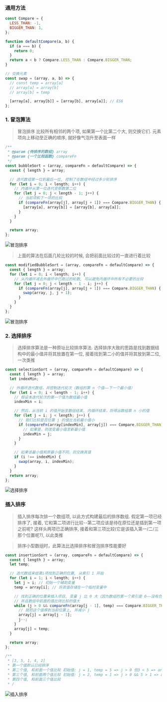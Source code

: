 ### 通用方法

```js
const Compare = {
  LESS_THAN: -1,
  BIGGER_THAN: 1,
};

function defaultCompare(a, b) {
  if (a === b) {
    return 0;
  }
  return a < b ? Compare.LESS_THAN : Compare.BIGGER_THAN;
}

// 交换元素
const swap = (array, a, b) => {
  // const temp = array[a]
  // array[a] = array[b]
  // array[b] = temp

  [array[a], array[b]] = [array[b], array[a]]; // ES6
};
```

### 1. 冒泡算法

> 冒泡排序 比较所有相邻的两个项, 如果第一个比第二个大, 则交换它们. 元素项向上移动至正确的顺序, 就好像气泡升至表面一样

```js
/**
 * @param {待排序的数组} array
 * @param {一个比较函数} compareFn
 */
const bubbleSort = (array, compareFn = defaultCompare) => {
  const { length } = array;

  // 迭代数组第一位到最后一位, 控制了在数组中经过多少轮排序
  for (let i = 0; i < length; i++) {
    // 内循环从第一位迭代至倒数第二位
    for (let j = 0; j < length - 1; j++) {
      // 当前项和下一项的比较
      if (compareFn(array[j], array[j + 1]) === Compare.BIGGER_THAN) {
        [array[a], array[b]] = [array[b], array[a]];
      }
    }
  }

  return array;
};
```

![冒泡排序](https://upload-images.jianshu.io/upload_images/5983146-64a29833d7aac4be.png?imageMogr2/auto-orient/strip%7CimageView2/2/w/1240)

> 上面的算法在后面几轮比较的时候, 会把前面比较过的一直进行着比较

```js
const modifiedBubbleSort = (array, compareFn = defaultCompare) => {
  const { length } = array;
  for (let i = 0; i < length; i++) {
    // 从内循环减去外循环中已跑过的轮数, 可以避免内循环中所有不必要的比较
    for (let j = 0; j < length - 1 - i; j++) {
      if (compareFn(array[j], array[j + 1]) === Compare.BIGGER_THAN) {
        swap(array, j, j + 1);
      }
    }
  }
};
```

![冒泡排序](https://upload-images.jianshu.io/upload_images/5983146-c8e3e50364228d77.png?imageMogr2/auto-orient/strip%7CimageView2/2/w/1240)

### 2. 选择排序

> 选择排序算法是一种原址比较排序算法. 选择排序大致的思路是找到数据结构中的最小值并将其放置在第一位, 接着找到第二小的值并将其放到第二位, 一次类推

```js
const selectionSort = (array, compareFn = defaultCompare) => {
  const { length } = array;
  let indexMin;

  // 外循环迭代数组，并控制迭代轮次（数组的第 n 个值——下一个最小值）
  for (let i = 0; i < length - 1; i++) {
    // 假设本迭代轮次的第一个值为数组最小值
    indexMin = i;

    // 然后，从当前 i 的值开始至数组结束, 内循环结束，将得出数组第 n 小的值
    for (let j = i; j < length; j++) {
      // 我们比较是否位置 j 的值比当前最小值小
      if (compareFn(array[indexMin], array[j]) === Compare.BIGGER_THAN) {
        // 如果是，则改变最小值至新最小值
        indexMin = j;
      }
    }

    // 如果该最小值和原最小值不同，则交换其值
    if (i !== indexMin) {
      swap(array, i, indexMin);
    }
  }
  return array;
};
```

![选择排序](https://upload-images.jianshu.io/upload_images/5983146-a2a3dfa9a01020ec.png?imageMogr2/auto-orient/strip%7CimageView2/2/w/1240)

### 插入排序

> 插入排序每次排一个数组项, 以此方式构建最后的排序数组. 假定第一项已经排序了, 接着, 它和第二项进行比较--第二项应该是待在原位还是插到第一项之前呢? 这样头两项已正确排序, 接着和第三项比较(它是该插入第一/二/三那个位置呢?), 以此类推

> 排序小型数组时，此算法比选择排序和冒泡排序性能要好

```js
const insertionSort = (array, compareFn = defaultCompare) => {
  const { length } = array;
  let temp;

  // 迭代数组来给第i项找到正确的位置, 从索引 1 开始
  for (let i = 1; i < length; i++) {
    let j = i; // 初始一个辅助变量
    temp = array[i]; // 将其值存储在一个临时变量中

    // 找到正确的位置来插入项目, 变量 j 比 0 大（因为数组的第一个索引是 0——没有负值的索引）
    // 并且数组中前面的值比待比较的值大
    while (j > 0 && compareFn(array[j - 1], temp) === Compare.BIGGER_THAN) {
      // 就把这个值移到当前位置上, 并减小 j
      array[j] = array[j - 1];
      j--;
    }
    array[j] = temp;
  }

  return array;
};

/**
 * [3, 5, 1, 4, 2]
 * 第一个值默认已经排序
 * 第二个值, 和前面一个值比较 初始值: j = 1, temp = 5 => j > 0 但3 < 5 => arr[1] = 5
 * 第三个值, 和前面两个值比较 初始值: j = 2, temp = 1 => j > 0 && 5 > 1 => arr[2] = 5 => j = 1 && 3 > 1 => arr[1] = 3 arr[0] = 1
 * 第四个值, 和前面三个值比较
 * /
```

![插入排序](https://upload-images.jianshu.io/upload_images/5983146-298ba4fd63df5986.png?imageMogr2/auto-orient/strip%7CimageView2/2/w/1240)
